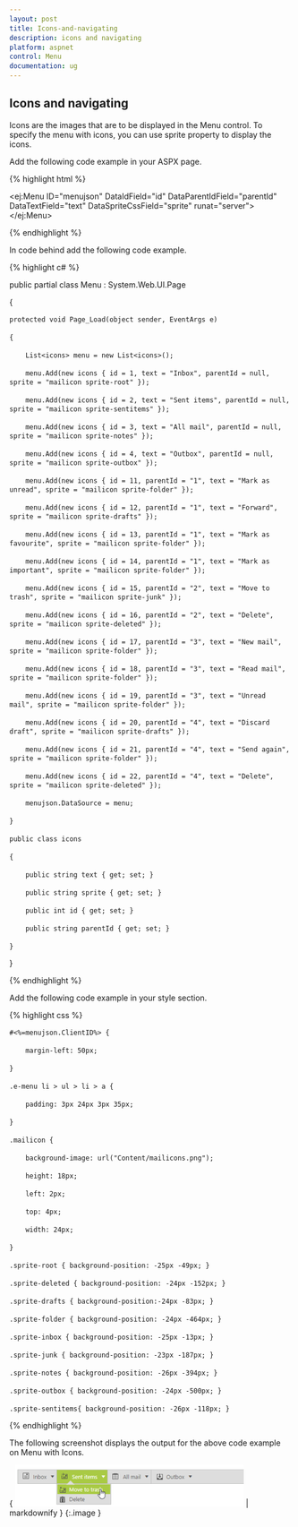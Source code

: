 ```yaml
---
layout: post
title: Icons-and-navigating
description: icons and navigating
platform: aspnet
control: Menu
documentation: ug
---
```


## Icons and navigating

Icons are the images that are to be displayed in the Menu control. To specify the menu with icons, you can use sprite property to display the icons. 

Add the following code example in your ASPX page.

{% highlight html %}



<ej:Menu ID="menujson" DataIdField="id" DataParentIdField="parentId" DataTextField="text" DataSpriteCssField="sprite" runat="server"></ej:Menu>





{% endhighlight %}



In code behind add the following code example.

{% highlight c# %}



public partial class Menu : System.Web.UI.Page

{

    protected void Page_Load(object sender, EventArgs e)

    {

        List<icons> menu = new List<icons>();

        menu.Add(new icons { id = 1, text = "Inbox", parentId = null, sprite = "mailicon sprite-root" });

        menu.Add(new icons { id = 2, text = "Sent items", parentId = null, sprite = "mailicon sprite-sentitems" });

        menu.Add(new icons { id = 3, text = "All mail", parentId = null, sprite = "mailicon sprite-notes" });

        menu.Add(new icons { id = 4, text = "Outbox", parentId = null, sprite = "mailicon sprite-outbox" });

        menu.Add(new icons { id = 11, parentId = "1", text = "Mark as unread", sprite = "mailicon sprite-folder" });

        menu.Add(new icons { id = 12, parentId = "1", text = "Forward", sprite = "mailicon sprite-drafts" });

        menu.Add(new icons { id = 13, parentId = "1", text = "Mark as favourite", sprite = "mailicon sprite-folder" });

        menu.Add(new icons { id = 14, parentId = "1", text = "Mark as important", sprite = "mailicon sprite-folder" });

        menu.Add(new icons { id = 15, parentId = "2", text = "Move to trash", sprite = "mailicon sprite-junk" });

        menu.Add(new icons { id = 16, parentId = "2", text = "Delete", sprite = "mailicon sprite-deleted" });

        menu.Add(new icons { id = 17, parentId = "3", text = "New mail", sprite = "mailicon sprite-folder" });

        menu.Add(new icons { id = 18, parentId = "3", text = "Read mail", sprite = "mailicon sprite-folder" });

        menu.Add(new icons { id = 19, parentId = "3", text = "Unread mail", sprite = "mailicon sprite-folder" });

        menu.Add(new icons { id = 20, parentId = "4", text = "Discard draft", sprite = "mailicon sprite-drafts" });

        menu.Add(new icons { id = 21, parentId = "4", text = "Send again", sprite = "mailicon sprite-folder" });

        menu.Add(new icons { id = 22, parentId = "4", text = "Delete", sprite = "mailicon sprite-deleted" });

        menujson.DataSource = menu;

    }

    public class icons

    {

        public string text { get; set; }

        public string sprite { get; set; }

        public int id { get; set; }

        public string parentId { get; set; }

    }

}



{% endhighlight %}



Add the following code example in your style section.

{% highlight css %}



    #<%=menujson.ClientID%> {

        margin-left: 50px;

    }

    .e-menu li > ul > li > a {

        padding: 3px 24px 3px 35px;

    }

    .mailicon {

        background-image: url("Content/mailicons.png");

        height: 18px;

        left: 2px;

        top: 4px;

        width: 24px;

    }

    .sprite-root { background-position: -25px -49px; }

    .sprite-deleted { background-position: -24px -152px; }

    .sprite-drafts { background-position:-24px -83px; }

    .sprite-folder { background-position: -24px -464px; }

    .sprite-inbox { background-position: -25px -13px; }

    .sprite-junk { background-position: -23px -187px; }

    .sprite-notes { background-position: -26px -394px; }

    .sprite-outbox { background-position: -24px -500px; }

    .sprite-sentitems{ background-position: -26px -118px; }





{% endhighlight %}



The following screenshot displays the output for the above code example on Menu with Icons.  

{ ![](Icons-and-navigating_images/Icons-and-navigating_img1.png) | markdownify }
{:.image }


